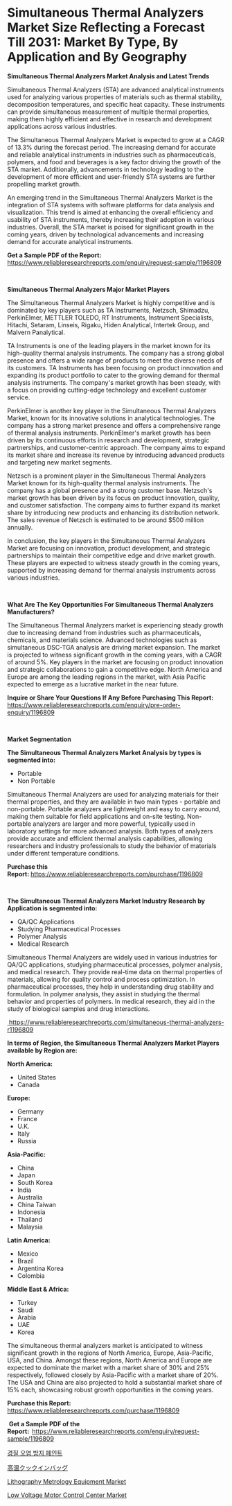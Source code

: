 <p><h1>Simultaneous Thermal Analyzers Market Size Reflecting a Forecast Till 2031: Market By Type, By Application and By Geography</h1></p><p><strong>Simultaneous Thermal Analyzers Market Analysis and Latest Trends</strong></p>
<p><p>Simultaneous Thermal Analyzers (STA) are advanced analytical instruments used for analyzing various properties of materials such as thermal stability, decomposition temperatures, and specific heat capacity. These instruments can provide simultaneous measurement of multiple thermal properties, making them highly efficient and effective in research and development applications across various industries.</p><p>The Simultaneous Thermal Analyzers Market is expected to grow at a CAGR of 13.3% during the forecast period. The increasing demand for accurate and reliable analytical instruments in industries such as pharmaceuticals, polymers, and food and beverages is a key factor driving the growth of the STA market. Additionally, advancements in technology leading to the development of more efficient and user-friendly STA systems are further propelling market growth.</p><p>An emerging trend in the Simultaneous Thermal Analyzers Market is the integration of STA systems with software platforms for data analysis and visualization. This trend is aimed at enhancing the overall efficiency and usability of STA instruments, thereby increasing their adoption in various industries. Overall, the STA market is poised for significant growth in the coming years, driven by technological advancements and increasing demand for accurate analytical instruments.</p></p>
<p><strong>Get a Sample PDF of the Report:&nbsp;</strong> <a href="https://www.reliableresearchreports.com/enquiry/request-sample/1196809">https://www.reliableresearchreports.com/enquiry/request-sample/1196809</a></p>
<p>&nbsp;</p>
<p><strong>Simultaneous Thermal Analyzers Major Market Players</strong></p>
<p><p>The Simultaneous Thermal Analyzers Market is highly competitive and is dominated by key players such as TA Instruments, Netzsch, Shimadzu, PerkinElmer, METTLER TOLEDO, RT Instruments, Instrument Specialists, Hitachi, Setaram, Linseis, Rigaku, Hiden Analytical, Intertek Group, and Malvern Panalytical.</p><p>TA Instruments is one of the leading players in the market known for its high-quality thermal analysis instruments. The company has a strong global presence and offers a wide range of products to meet the diverse needs of its customers. TA Instruments has been focusing on product innovation and expanding its product portfolio to cater to the growing demand for thermal analysis instruments. The company's market growth has been steady, with a focus on providing cutting-edge technology and excellent customer service.</p><p>PerkinElmer is another key player in the Simultaneous Thermal Analyzers Market, known for its innovative solutions in analytical technologies. The company has a strong market presence and offers a comprehensive range of thermal analysis instruments. PerkinElmer's market growth has been driven by its continuous efforts in research and development, strategic partnerships, and customer-centric approach. The company aims to expand its market share and increase its revenue by introducing advanced products and targeting new market segments.</p><p>Netzsch is a prominent player in the Simultaneous Thermal Analyzers Market known for its high-quality thermal analysis instruments. The company has a global presence and a strong customer base. Netzsch's market growth has been driven by its focus on product innovation, quality, and customer satisfaction. The company aims to further expand its market share by introducing new products and enhancing its distribution network. The sales revenue of Netzsch is estimated to be around $500 million annually.</p><p>In conclusion, the key players in the Simultaneous Thermal Analyzers Market are focusing on innovation, product development, and strategic partnerships to maintain their competitive edge and drive market growth. These players are expected to witness steady growth in the coming years, supported by increasing demand for thermal analysis instruments across various industries.</p></p>
<p>&nbsp;</p>
<p><strong>What Are The Key Opportunities For Simultaneous Thermal Analyzers Manufacturers?</strong></p>
<p><p>The Simultaneous Thermal Analyzers market is experiencing steady growth due to increasing demand from industries such as pharmaceuticals, chemicals, and materials science. Advanced technologies such as simultaneous DSC-TGA analysis are driving market expansion. The market is projected to witness significant growth in the coming years, with a CAGR of around 5%. Key players in the market are focusing on product innovation and strategic collaborations to gain a competitive edge. North America and Europe are among the leading regions in the market, with Asia Pacific expected to emerge as a lucrative market in the near future.</p></p>
<p><strong>Inquire or Share Your Questions If Any Before Purchasing This Report:</strong> <a href="https://www.reliableresearchreports.com/enquiry/pre-order-enquiry/1196809">https://www.reliableresearchreports.com/enquiry/pre-order-enquiry/1196809</a></p>
<p>&nbsp;</p>
<p><strong>Market Segmentation</strong></p>
<p><strong>The Simultaneous Thermal Analyzers Market Analysis by types is segmented into:</strong></p>
<p><ul><li>Portable</li><li>Non Portable</li></ul></p>
<p><p>Simultaneous Thermal Analyzers are used for analyzing materials for their thermal properties, and they are available in two main types - portable and non-portable. Portable analyzers are lightweight and easy to carry around, making them suitable for field applications and on-site testing. Non-portable analyzers are larger and more powerful, typically used in laboratory settings for more advanced analysis. Both types of analyzers provide accurate and efficient thermal analysis capabilities, allowing researchers and industry professionals to study the behavior of materials under different temperature conditions.</p></p>
<p><strong>Purchase this Report:&nbsp;</strong><a href="https://www.reliableresearchreports.com/purchase/1196809">https://www.reliableresearchreports.com/purchase/1196809</a></p>
<p>&nbsp;</p>
<p><strong>The Simultaneous Thermal Analyzers Market Industry Research by Application is segmented into:</strong></p>
<p><ul><li>QA/QC Applications</li><li>Studying Pharmaceutical Processes</li><li>Polymer Analysis</li><li>Medical Research</li></ul></p>
<p><p>Simultaneous Thermal Analyzers are widely used in various industries for QA/QC applications, studying pharmaceutical processes, polymer analysis, and medical research. They provide real-time data on thermal properties of materials, allowing for quality control and process optimization. In pharmaceutical processes, they help in understanding drug stability and formulation. In polymer analysis, they assist in studying the thermal behavior and properties of polymers. In medical research, they aid in the study of biological samples and drug interactions.</p></p>
<p><a href="https://www.reliableresearchreports.com/simultaneous-thermal-analyzers-r1196809">&nbsp;https://www.reliableresearchreports.com/simultaneous-thermal-analyzers-r1196809</a></p>
<p><strong>In terms of Region, the Simultaneous Thermal Analyzers Market Players available by Region are:</strong></p>
<p>
    <p> <strong> North America: </strong>
        <ul>
            <li>United States</li>
            <li>Canada</li>
        </ul>
        </p> 
    <p> <strong> Europe: </strong>
        <ul>
            <li>Germany</li>
            <li>France</li>
            <li>U.K.</li>
            <li>Italy</li>
            <li>Russia</li>
        </ul>
        </p> 
    <p> <strong> Asia-Pacific: </strong>
        <ul>
            <li>China</li>
            <li>Japan</li>
            <li>South Korea</li>
            <li>India</li>
            <li>Australia</li>
            <li>China Taiwan</li>
            <li>Indonesia</li>
            <li>Thailand</li>
            <li>Malaysia</li>
        </ul>
        </p> 
    <p> <strong> Latin America: </strong>
        <ul>
            <li>Mexico</li>
            <li>Brazil</li>
            <li>Argentina Korea</li>
            <li>Colombia</li>
        </ul>
        </p> 
    <p> <strong> Middle East & Africa: </strong>
        <ul>
            <li>Turkey</li>
            <li>Saudi</li>
            <li>Arabia</li>
            <li>UAE</li>
            <li>Korea</li>
        </ul>
    </p>
    </p>
<p><p>The simultaneous thermal analyzers market is anticipated to witness significant growth in the regions of North America, Europe, Asia-Pacific, USA, and China. Amongst these regions, North America and Europe are expected to dominate the market with a market share of 30% and 25% respectively, followed closely by Asia-Pacific with a market share of 20%. The USA and China are also projected to hold a substantial market share of 15% each, showcasing robust growth opportunities in the coming years.</p></p>
<p><strong>Purchase this Report: </strong><a href="https://www.reliableresearchreports.com/purchase/1196809">https://www.reliableresearchreports.com/purchase/1196809</a></p>
<p>&nbsp;<strong>Get a Sample PDF of the Report:&nbsp;&nbsp;</strong><a href="https://www.reliableresearchreports.com/enquiry/request-sample/1196809">https://www.reliableresearchreports.com/enquiry/request-sample/1196809</a></p>
<p><strong></strong></p>
<p><p><a href="https://github.com/TimmyMann6767/Market-Research-Report-List-2/blob/main/8714018176123.md">경질 오염 방지 페인트</a></p><p><a href="https://github.com/DayanaRunolfsdottir/Market-Research-Report-List-1/blob/main/3859517163594.md">高温クックインバッグ</a></p><p><a href="https://github.com/brentleyjimmiealvaradoz4l1rea/Market-Research-Report-List-3/blob/main/lithography-metrology-equipment-market.md">Lithography Metrology Equipment Market</a></p><p><a href="https://github.com/Angelnienowdseej3e45z3p8c/Market-Research-Report-List-3/blob/main/low-voltage-motor-control-center-market.md">Low Voltage Motor Control Center Market</a></p></p>